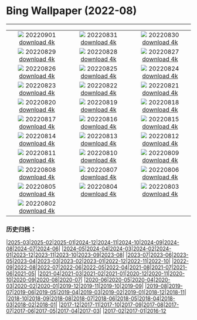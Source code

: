 # Bing Wallpaper (2022-08)
**************
| | | |
| :----: | :----: | :----: |
| ![](https://www.bing.com/th?id=OHR.WildlifeCrossing_IT-IT9066461678_1920x1080.jpg) 20220901 [download 4k](https://www.bing.com/th?id=OHR.WildlifeCrossing_IT-IT9066461678_UHD.jpg) | ![](https://www.bing.com/th?id=OHR.SammezzanoCastle_IT-IT8448002045_1920x1080.jpg) 20220831 [download 4k](https://www.bing.com/th?id=OHR.SammezzanoCastle_IT-IT8448002045_UHD.jpg) | ![](https://www.bing.com/th?id=OHR.Migliarino_IT-IT8048931972_1920x1080.jpg) 20220830 [download 4k](https://www.bing.com/th?id=OHR.Migliarino_IT-IT8048931972_UHD.jpg) |
| ![](https://www.bing.com/th?id=OHR.EstoniaBaltic_IT-IT7601823237_1920x1080.jpg) 20220829 [download 4k](https://www.bing.com/th?id=OHR.EstoniaBaltic_IT-IT7601823237_UHD.jpg) | ![](https://www.bing.com/th?id=OHR.BeardedTit_IT-IT6915988542_1920x1080.jpg) 20220828 [download 4k](https://www.bing.com/th?id=OHR.BeardedTit_IT-IT6915988542_UHD.jpg) | ![](https://www.bing.com/th?id=OHR.MSHV_IT-IT7094490494_1920x1080.jpg) 20220827 [download 4k](https://www.bing.com/th?id=OHR.MSHV_IT-IT7094490494_UHD.jpg) |
| ![](https://www.bing.com/th?id=OHR.PeljesacWind_IT-IT6985137042_1920x1080.jpg) 20220826 [download 4k](https://www.bing.com/th?id=OHR.PeljesacWind_IT-IT6985137042_UHD.jpg) | ![](https://www.bing.com/th?id=OHR.CascadesNP_IT-IT8996545889_1920x1080.jpg) 20220825 [download 4k](https://www.bing.com/th?id=OHR.CascadesNP_IT-IT8996545889_UHD.jpg) | ![](https://www.bing.com/th?id=OHR.WheatField_IT-IT8579409356_1920x1080.jpg) 20220824 [download 4k](https://www.bing.com/th?id=OHR.WheatField_IT-IT8579409356_UHD.jpg) |
| ![](https://www.bing.com/th?id=OHR.Manarola5terre_IT-IT8239803711_1920x1080.jpg) 20220823 [download 4k](https://www.bing.com/th?id=OHR.Manarola5terre_IT-IT8239803711_UHD.jpg) | ![](https://www.bing.com/th?id=OHR.TenderMoment_IT-IT7409712119_1920x1080.jpg) 20220822 [download 4k](https://www.bing.com/th?id=OHR.TenderMoment_IT-IT7409712119_UHD.jpg) | ![](https://www.bing.com/th?id=OHR.CostadaMorte_IT-IT7133771816_1920x1080.jpg) 20220821 [download 4k](https://www.bing.com/th?id=OHR.CostadaMorte_IT-IT7133771816_UHD.jpg) |
| ![](https://www.bing.com/th?id=OHR.BearProof_IT-IT6777341598_1920x1080.jpg) 20220820 [download 4k](https://www.bing.com/th?id=OHR.BearProof_IT-IT6777341598_UHD.jpg) | ![](https://www.bing.com/th?id=OHR.PenzancePool_IT-IT6484295527_1920x1080.jpg) 20220819 [download 4k](https://www.bing.com/th?id=OHR.PenzancePool_IT-IT6484295527_UHD.jpg) | ![](https://www.bing.com/th?id=OHR.SourHerring_IT-IT5358376764_1920x1080.jpg) 20220818 [download 4k](https://www.bing.com/th?id=OHR.SourHerring_IT-IT5358376764_UHD.jpg) |
| ![](https://www.bing.com/th?id=OHR.AquarioNatural_IT-IT4971206684_1920x1080.jpg) 20220817 [download 4k](https://www.bing.com/th?id=OHR.AquarioNatural_IT-IT4971206684_UHD.jpg) | ![](https://www.bing.com/th?id=OHR.GreatWhiteRoller_IT-IT2771606050_1920x1080.jpg) 20220816 [download 4k](https://www.bing.com/th?id=OHR.GreatWhiteRoller_IT-IT2771606050_UHD.jpg) | ![](https://www.bing.com/th?id=OHR.FerragostoNight_IT-IT2386194169_1920x1080.jpg) 20220815 [download 4k](https://www.bing.com/th?id=OHR.FerragostoNight_IT-IT2386194169_UHD.jpg) |
| ![](https://www.bing.com/th?id=OHR.PantherChameleon_IT-IT1149578047_1920x1080.jpg) 20220814 [download 4k](https://www.bing.com/th?id=OHR.PantherChameleon_IT-IT1149578047_UHD.jpg) | ![](https://www.bing.com/th?id=OHR.BoundaryWaters_IT-IT0692194698_1920x1080.jpg) 20220813 [download 4k](https://www.bing.com/th?id=OHR.BoundaryWaters_IT-IT0692194698_UHD.jpg) | ![](https://www.bing.com/th?id=OHR.AmboseliElephants_IT-IT0373821003_1920x1080.jpg) 20220812 [download 4k](https://www.bing.com/th?id=OHR.AmboseliElephants_IT-IT0373821003_UHD.jpg) |
| ![](https://www.bing.com/th?id=OHR.AnniversaryJTNP_IT-IT1925713891_1920x1080.jpg) 20220811 [download 4k](https://www.bing.com/th?id=OHR.AnniversaryJTNP_IT-IT1925713891_UHD.jpg) | ![](https://www.bing.com/th?id=OHR.MilkyWaySardinia_IT-IT2332518091_1920x1080.jpg) 20220810 [download 4k](https://www.bing.com/th?id=OHR.MilkyWaySardinia_IT-IT2332518091_UHD.jpg) | ![](https://www.bing.com/th?id=OHR.CuevaManos_IT-IT1562652108_1920x1080.jpg) 20220809 [download 4k](https://www.bing.com/th?id=OHR.CuevaManos_IT-IT1562652108_UHD.jpg) |
| ![](https://www.bing.com/th?id=OHR.EsPantaleu_IT-IT3362297730_1920x1080.jpg) 20220808 [download 4k](https://www.bing.com/th?id=OHR.EsPantaleu_IT-IT3362297730_UHD.jpg) | ![](https://www.bing.com/th?id=OHR.SpringPoint_IT-IT5968058894_1920x1080.jpg) 20220807 [download 4k](https://www.bing.com/th?id=OHR.SpringPoint_IT-IT5968058894_UHD.jpg) | ![](https://www.bing.com/th?id=OHR.SFSaltFlats_IT-IT5265242974_1920x1080.jpg) 20220806 [download 4k](https://www.bing.com/th?id=OHR.SFSaltFlats_IT-IT5265242974_UHD.jpg) |
| ![](https://www.bing.com/th?id=OHR.MilitaryTattoo_IT-IT2190069216_1920x1080.jpg) 20220805 [download 4k](https://www.bing.com/th?id=OHR.MilitaryTattoo_IT-IT2190069216_UHD.jpg) | ![](https://www.bing.com/th?id=OHR.LagoBraies_IT-IT1892379532_1920x1080.jpg) 20220804 [download 4k](https://www.bing.com/th?id=OHR.LagoBraies_IT-IT1892379532_UHD.jpg) | ![](https://www.bing.com/th?id=OHR.RedneckedGrebe_IT-IT1580890468_1920x1080.jpg) 20220803 [download 4k](https://www.bing.com/th?id=OHR.RedneckedGrebe_IT-IT1580890468_UHD.jpg) |
| ![](https://www.bing.com/th?id=OHR.HickmanBridge_IT-IT1225272181_1920x1080.jpg) 20220802 [download 4k](https://www.bing.com/th?id=OHR.HickmanBridge_IT-IT1225272181_UHD.jpg) |  |  |

### 历史归档：

|[2025-03](/../2025-03/2025-03.md)|[2025-02](/../2025-02/2025-02.md)|[2025-01](/../2025-01/2025-01.md)|[2024-12](/../2024-12/2024-12.md)|[2024-11](/../2024-11/2024-11.md)|[2024-10](/../2024-10/2024-10.md)|[2024-09](/../2024-09/2024-09.md)|[2024-08](/../2024-08/2024-08.md)|[2024-07](/../2024-07/2024-07.md)|[2024-06](/../2024-06/2024-06.md)|
|[2024-05](/../2024-05/2024-05.md)|[2024-04](/../2024-04/2024-04.md)|[2024-03](/../2024-03/2024-03.md)|[2024-02](/../2024-02/2024-02.md)|[2024-01](/../2024-01/2024-01.md)|[2023-12](/../2023-12/2023-12.md)|[2023-11](/../2023-11/2023-11.md)|[2023-10](/../2023-10/2023-10.md)|[2023-09](/../2023-09/2023-09.md)|[2023-08](/../2023-08/2023-08.md)|
|[2023-07](/../2023-07/2023-07.md)|[2023-06](/../2023-06/2023-06.md)|[2023-05](/../2023-05/2023-05.md)|[2023-04](/../2023-04/2023-04.md)|[2023-03](/../2023-03/2023-03.md)|[2023-02](/../2023-02/2023-02.md)|[2023-01](/../2023-01/2023-01.md)|[2022-12](/../2022-12/2022-12.md)|[2022-11](/../2022-11/2022-11.md)|[2022-10](/../2022-10/2022-10.md)|
|[2022-09](/../2022-09/2022-09.md)|[2022-08](/2022-08.md)|[2022-07](/../2022-07/2022-07.md)|[2022-06](/../2022-06/2022-06.md)|[2022-05](/../2022-05/2022-05.md)|[2022-04](/../2022-04/2022-04.md)|[2021-08](/../2021-08/2021-08.md)|[2021-07](/../2021-07/2021-07.md)|[2021-06](/../2021-06/2021-06.md)|[2021-05](/../2021-05/2021-05.md)|
|[2021-04](/../2021-04/2021-04.md)|[2021-03](/../2021-03/2021-03.md)|[2021-02](/../2021-02/2021-02.md)|[2021-01](/../2021-01/2021-01.md)|[2020-12](/../2020-12/2020-12.md)|[2020-11](/../2020-11/2020-11.md)|[2020-10](/../2020-10/2020-10.md)|[2020-09](/../2020-09/2020-09.md)|[2020-08](/../2020-08/2020-08.md)|[2020-07](/../2020-07/2020-07.md)|
|[2020-06](/../2020-06/2020-06.md)|[2020-05](/../2020-05/2020-05.md)|[2020-04](/../2020-04/2020-04.md)|[2020-03](/../2020-03/2020-03.md)|[2020-02](/../2020-02/2020-02.md)|[2020-01](/../2020-01/2020-01.md)|[2019-12](/../2019-12/2019-12.md)|[2019-11](/../2019-11/2019-11.md)|[2019-10](/../2019-10/2019-10.md)|[2019-09](/../2019-09/2019-09.md)|
|[2019-08](/../2019-08/2019-08.md)|[2019-07](/../2019-07/2019-07.md)|[2019-06](/../2019-06/2019-06.md)|[2019-05](/../2019-05/2019-05.md)|[2019-04](/../2019-04/2019-04.md)|[2019-03](/../2019-03/2019-03.md)|[2019-02](/../2019-02/2019-02.md)|[2019-01](/../2019-01/2019-01.md)|[2018-12](/../2018-12/2018-12.md)|[2018-11](/../2018-11/2018-11.md)|
|[2018-10](/../2018-10/2018-10.md)|[2018-09](/../2018-09/2018-09.md)|[2018-08](/../2018-08/2018-08.md)|[2018-07](/../2018-07/2018-07.md)|[2018-06](/../2018-06/2018-06.md)|[2018-05](/../2018-05/2018-05.md)|[2018-04](/../2018-04/2018-04.md)|[2018-03](/../2018-03/2018-03.md)|[2018-02](/../2018-02/2018-02.md)|[2018-01](/../2018-01/2018-01.md)|
|[2017-12](/../2017-12/2017-12.md)|[2017-11](/../2017-11/2017-11.md)|[2017-10](/../2017-10/2017-10.md)|[2017-09](/../2017-09/2017-09.md)|[2017-08](/../2017-08/2017-08.md)|[2017-07](/../2017-07/2017-07.md)|[2017-06](/../2017-06/2017-06.md)|[2017-05](/../2017-05/2017-05.md)|[2017-04](/../2017-04/2017-04.md)|[2017-03](/../2017-03/2017-03.md)|
|[2017-02](/../2017-02/2017-02.md)|[2017-01](/../2017-01/2017-01.md)|[2016-12](/../2016-12/2016-12.md)